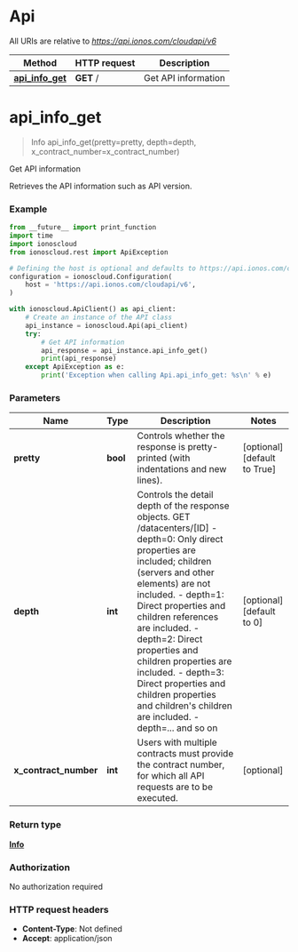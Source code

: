 # Api

All URIs are relative to *https://api.ionos.com/cloudapi/v6*

| Method | HTTP request | Description |
| ------------- | ------------- | ------------- |
| [**api_info_get**](Api.md#api_info_get) | **GET** / | Get API information |


# **api_info_get**
> Info api_info_get(pretty=pretty, depth=depth, x_contract_number=x_contract_number)

Get API information

Retrieves the API information such as API version.

### Example

```python
from __future__ import print_function
import time
import ionoscloud
from ionoscloud.rest import ApiException

# Defining the host is optional and defaults to https://api.ionos.com/cloudapi/v6
configuration = ionoscloud.Configuration(
    host = 'https://api.ionos.com/cloudapi/v6',
)

with ionoscloud.ApiClient() as api_client:
    # Create an instance of the API class
    api_instance = ionoscloud.Api(api_client)
    try:
        # Get API information
        api_response = api_instance.api_info_get()
        print(api_response)
    except ApiException as e:
        print('Exception when calling Api.api_info_get: %s\n' % e)
```

### Parameters

| Name | Type | Description  | Notes |
| ------------- | ------------- | ------------- | ------------- |
| **pretty** | **bool**| Controls whether the response is pretty-printed (with indentations and new lines). | [optional] [default to True] |
| **depth** | **int**| Controls the detail depth of the response objects.  GET /datacenters/[ID]  - depth&#x3D;0: Only direct properties are included; children (servers and other elements) are not included.  - depth&#x3D;1: Direct properties and children references are included.  - depth&#x3D;2: Direct properties and children properties are included.  - depth&#x3D;3: Direct properties and children properties and children&#39;s children are included.  - depth&#x3D;... and so on | [optional] [default to 0] |
| **x_contract_number** | **int**| Users with multiple contracts must provide the contract number, for which all API requests are to be executed. | [optional]  |

### Return type

[**Info**](../models/Info.md)

### Authorization

No authorization required

### HTTP request headers

 - **Content-Type**: Not defined
 - **Accept**: application/json

